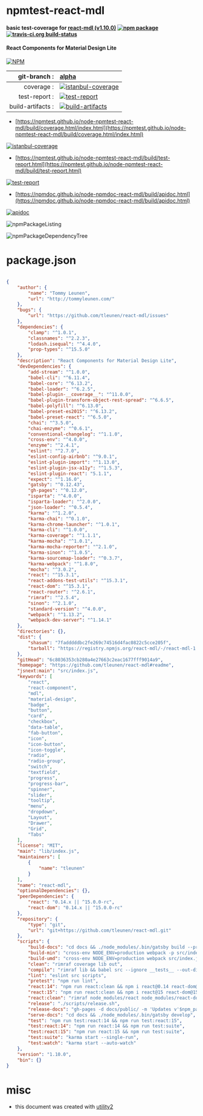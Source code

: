 # npmtest-react-mdl

#### basic test-coverage for  [react-mdl (v1.10.0)](https://github.com/tleunen/react-mdl#readme)  [![npm package](https://img.shields.io/npm/v/npmtest-react-mdl.svg?style=flat-square)](https://www.npmjs.org/package/npmtest-react-mdl) [![travis-ci.org build-status](https://api.travis-ci.org/npmtest/node-npmtest-react-mdl.svg)](https://travis-ci.org/npmtest/node-npmtest-react-mdl)

#### React Components for Material Design Lite

[![NPM](https://nodei.co/npm/react-mdl.png?downloads=true&downloadRank=true&stars=true)](https://www.npmjs.com/package/react-mdl)

| git-branch : | [alpha](https://github.com/npmtest/node-npmtest-react-mdl/tree/alpha)|
|--:|:--|
| coverage : | [![istanbul-coverage](https://npmtest.github.io/node-npmtest-react-mdl/build/coverage.badge.svg)](https://npmtest.github.io/node-npmtest-react-mdl/build/coverage.html/index.html)|
| test-report : | [![test-report](https://npmtest.github.io/node-npmtest-react-mdl/build/test-report.badge.svg)](https://npmtest.github.io/node-npmtest-react-mdl/build/test-report.html)|
| build-artifacts : | [![build-artifacts](https://npmtest.github.io/node-npmtest-react-mdl/glyphicons_144_folder_open.png)](https://github.com/npmtest/node-npmtest-react-mdl/tree/gh-pages/build)|

- [https://npmtest.github.io/node-npmtest-react-mdl/build/coverage.html/index.html](https://npmtest.github.io/node-npmtest-react-mdl/build/coverage.html/index.html)

[![istanbul-coverage](https://npmtest.github.io/node-npmtest-react-mdl/build/screenCapture.buildCi.browser.%252Ftmp%252Fbuild%252Fcoverage.lib.html.png)](https://npmtest.github.io/node-npmtest-react-mdl/build/coverage.html/index.html)

- [https://npmtest.github.io/node-npmtest-react-mdl/build/test-report.html](https://npmtest.github.io/node-npmtest-react-mdl/build/test-report.html)

[![test-report](https://npmtest.github.io/node-npmtest-react-mdl/build/screenCapture.buildCi.browser.%252Ftmp%252Fbuild%252Ftest-report.html.png)](https://npmtest.github.io/node-npmtest-react-mdl/build/test-report.html)

- [https://npmdoc.github.io/node-npmdoc-react-mdl/build/apidoc.html](https://npmdoc.github.io/node-npmdoc-react-mdl/build/apidoc.html)

[![apidoc](https://npmdoc.github.io/node-npmdoc-react-mdl/build/screenCapture.buildCi.browser.%252Ftmp%252Fbuild%252Fapidoc.html.png)](https://npmdoc.github.io/node-npmdoc-react-mdl/build/apidoc.html)

![npmPackageListing](https://npmtest.github.io/node-npmtest-react-mdl/build/screenCapture.npmPackageListing.svg)

![npmPackageDependencyTree](https://npmtest.github.io/node-npmtest-react-mdl/build/screenCapture.npmPackageDependencyTree.svg)



# package.json

```json

{
    "author": {
        "name": "Tommy Leunen",
        "url": "http://tommyleunen.com/"
    },
    "bugs": {
        "url": "https://github.com/tleunen/react-mdl/issues"
    },
    "dependencies": {
        "clamp": "^1.0.1",
        "classnames": "^2.2.3",
        "lodash.isequal": "^4.4.0",
        "prop-types": "^15.5.0"
    },
    "description": "React Components for Material Design Lite",
    "devDependencies": {
        "add-stream": "^1.0.0",
        "babel-cli": "^6.11.4",
        "babel-core": "^6.13.2",
        "babel-loader": "^6.2.5",
        "babel-plugin-__coverage__": "^11.0.0",
        "babel-plugin-transform-object-rest-spread": "^6.6.5",
        "babel-polyfill": "^6.13.0",
        "babel-preset-es2015": "^6.13.2",
        "babel-preset-react": "^6.5.0",
        "chai": "^3.5.0",
        "chai-enzyme": "^0.6.1",
        "conventional-changelog": "^1.1.0",
        "cross-env": "^4.0.0",
        "enzyme": "^2.4.1",
        "eslint": "^2.7.0",
        "eslint-config-airbnb": "^9.0.1",
        "eslint-plugin-import": "^1.13.0",
        "eslint-plugin-jsx-a11y": "^1.5.3",
        "eslint-plugin-react": "5.1.1",
        "expect": "^1.16.0",
        "gatsby": "^0.12.43",
        "gh-pages": "^0.12.0",
        "isparta": "^4.0.0",
        "isparta-loader": "^2.0.0",
        "json-loader": "^0.5.4",
        "karma": "^1.2.0",
        "karma-chai": "^0.1.0",
        "karma-chrome-launcher": "^1.0.1",
        "karma-cli": "^1.0.0",
        "karma-coverage": "^1.1.1",
        "karma-mocha": "^1.0.1",
        "karma-mocha-reporter": "^2.1.0",
        "karma-sinon": "^1.0.5",
        "karma-sourcemap-loader": "^0.3.7",
        "karma-webpack": "^1.8.0",
        "mocha": "^3.0.2",
        "react": "^15.3.1",
        "react-addons-test-utils": "^15.3.1",
        "react-dom": "^15.3.1",
        "react-router": "^2.6.1",
        "rimraf": "^2.5.4",
        "sinon": "^2.1.0",
        "standard-version": "^4.0.0",
        "webpack": "^1.13.2",
        "webpack-dev-server": "^1.14.1"
    },
    "directories": {},
    "dist": {
        "shasum": "7fadddddbc2fe269c74516d4fac0822c5cce205f",
        "tarball": "https://registry.npmjs.org/react-mdl/-/react-mdl-1.10.0.tgz"
    },
    "gitHead": "6c8036353cb280a4e27663c2eac1677fff9014a9",
    "homepage": "https://github.com/tleunen/react-mdl#readme",
    "jsnext:main": "src/index.js",
    "keywords": [
        "react",
        "react-component",
        "mdl",
        "material-design",
        "badge",
        "button",
        "card",
        "checkbox",
        "data-table",
        "fab-button",
        "icon",
        "icon-button",
        "icon-toggle",
        "radio",
        "radio-group",
        "switch",
        "textfield",
        "progress",
        "progress-bar",
        "spinner",
        "slider",
        "tooltip",
        "menu",
        "dropdown",
        "Layout",
        "Drawer",
        "Grid",
        "Tabs"
    ],
    "license": "MIT",
    "main": "lib/index.js",
    "maintainers": [
        {
            "name": "tleunen"
        }
    ],
    "name": "react-mdl",
    "optionalDependencies": {},
    "peerDependencies": {
        "react": "0.14.x || ^15.0.0-rc",
        "react-dom": "0.14.x || ^15.0.0-rc"
    },
    "repository": {
        "type": "git",
        "url": "git+https://github.com/tleunen/react-mdl.git"
    },
    "scripts": {
        "build-docs": "cd docs && ./node_modules/.bin/gatsby build --prefix-links",
        "build-min": "cross-env NODE_ENV=production webpack -p src/index.js out/ReactMDL.min.js --output-library ReactMDL --output-library-target umd",
        "build-umd": "cross-env NODE_ENV=production webpack src/index.js out/ReactMDL.js --output-library ReactMDL --output-library-target umd",
        "clean": "rimraf coverage lib out",
        "compile": "rimraf lib && babel src --ignore __tests__ --out-dir lib",
        "lint": "eslint src scripts",
        "pretest": "npm run lint",
        "react:14": "npm run react:clean && npm i react@0.14 react-dom@0.14 react-addons-test-utils@0.14",
        "react:15": "npm run react:clean && npm i react@15 react-dom@15 react-addons-test-utils@15",
        "react:clean": "rimraf node_modules/react node_modules/react-dom node_modules/react-addons-test-utils",
        "release": "./scripts/release.sh",
        "release-docs": "gh-pages -d docs/public/ -m 'Updates v'$npm_package_version",
        "serve-docs": "cd docs && ./node_modules/.bin/gatsby develop",
        "test": "npm run test:react:14 && npm run test:react:15",
        "test:react:14": "npm run react:14 && npm run test:suite",
        "test:react:15": "npm run react:15 && npm run test:suite",
        "test:suite": "karma start --single-run",
        "test:watch": "karma start --auto-watch"
    },
    "version": "1.10.0",
    "bin": {}
}
```



# misc
- this document was created with [utility2](https://github.com/kaizhu256/node-utility2)
